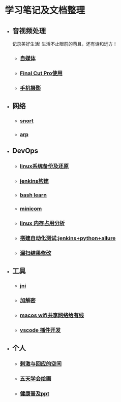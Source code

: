 # 学习笔记及文档整理

- ## 音视频处理
  记录美好生活! 生活不止眼前的苟且，还有诗和远方！
  - ### [自媒体](av/We-Media.md)   
  - ### [Final Cut Pro使用](av/final-cut-pro-usge.md)  
  - ### [手机摄影](av/iphone-video.md)  
- ## 网络  
  - ### [snort](./snort/snort.md)  
  - ### [arp](work/arp-nmap.md) 
- ## DevOps
  - ### [linux系统备份及还原](DevOps/linux-backup-restore.md)  
  - ### [jenkins构建](DevOps/jenkins-build.md) 
  - ### [bash learn](DevOps/bash-learn.md) 
  - ### [minicom](DevOps/minicom.md) 
  - ### [linux 内存占用分析](DevOps/linux-mem.md) 
  - ### [搭建自动化测试:jenkins+python+allure](DevOps/auto-test.md) 
  - ### [漏扫结果修改](DevOps/holes.md) 
- ## 工具
  - ### [jni](work/jni.md)  
  - ### [加解密](work/Encryption.md)
  - ### [macos wifi共享网络给有线](notes/share-network.md)   
  - ### [vscode 插件开发](notes/vscode-plugin-dev.md)   
- ## 个人
  - ### [刺激与回应的空间](notes/刺激与回应的空间.md) 
  - ### [五天学会绘画](notes/五天学会绘画.md)  
  - ### [健康普及ppt](resources/files/notes/南京市健康普及.pptx)  


